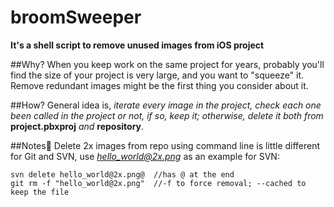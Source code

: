 # broomSweeper
**It's a shell script to remove unused images from iOS project**

##Why?
When you keep work on the same project for years, probably you'll find the size of your project is very large, and you want to "squeeze" it. Remove redundant images might be the first thing you consider about it. 

##How?
General idea is, *iterate every image in the project, check each one been called in the project or not, if so, keep it; otherwise, delete it both from* **project.pbxproj** *and* **repository**.

##Notes:eyes:
Delete 2x images from repo using command line is little different for Git and SVN, use *hello_world@2x.png* as an example
for SVN:
```
svn delete hello_world@2x.png@  //has @ at the end
git rm -f "hello_world@2x.png"  //-f to force removal; --cached to keep the file
```


